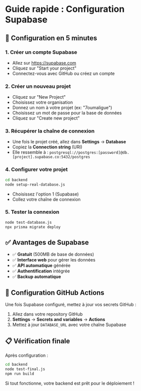 # Guide rapide : Configuration Supabase

## 🚀 Configuration en 5 minutes

### 1. Créer un compte Supabase
- Allez sur https://supabase.com
- Cliquez sur "Start your project"
- Connectez-vous avec GitHub ou créez un compte

### 2. Créer un nouveau projet
- Cliquez sur "New Project"
- Choisissez votre organisation
- Donnez un nom à votre projet (ex: "7oumaligue")
- Choisissez un mot de passe pour la base de données
- Cliquez sur "Create new project"

### 3. Récupérer la chaîne de connexion
- Une fois le projet créé, allez dans **Settings** → **Database**
- Copiez la **Connection string** (URI)
- Elle ressemble à : `postgresql://postgres:[password]@db.[project].supabase.co:5432/postgres`

### 4. Configurer votre projet
```bash
cd backend
node setup-real-database.js
```
- Choisissez l'option 1 (Supabase)
- Collez votre chaîne de connexion

### 5. Tester la connexion
```bash
node test-database.js
npx prisma migrate deploy
```

## ✅ Avantages de Supabase
- ✅ **Gratuit** (500MB de base de données)
- ✅ **Interface web** pour gérer les données
- ✅ **API automatique** générée
- ✅ **Authentification** intégrée
- ✅ **Backup automatique**

## 🔧 Configuration GitHub Actions

Une fois Supabase configuré, mettez à jour vos secrets GitHub :

1. Allez dans votre repository GitHub
2. **Settings** → **Secrets and variables** → **Actions**
3. Mettez à jour `DATABASE_URL` avec votre chaîne Supabase

## 📋 Vérification finale

Après configuration :
```bash
cd backend
node test-final.js
npm run build
```

Si tout fonctionne, votre backend est prêt pour le déploiement ! 